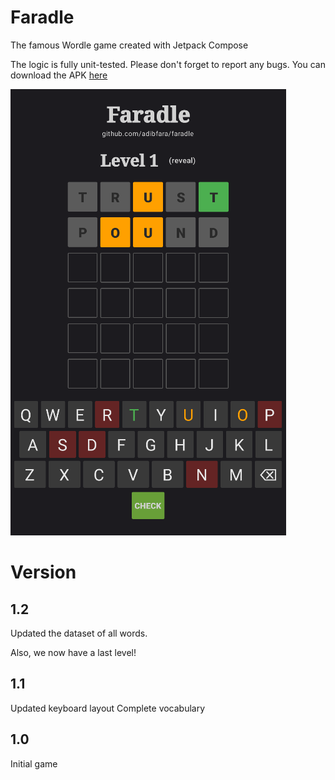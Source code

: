 # Faradle

The famous Wordle game created with Jetpack Compose

The logic is fully unit-tested. Please don't forget to report any bugs. You can download the
APK [here](https://github.com/adibfara/Faradle/raw/main/app/release/faradle.apk)

![Picture](https://github.com/adibfara/Faradle/raw/main/screenshot.PNG)

# Version

1.2
---
Updated the dataset of all words.

Also, we now have a last level!


1.1
---
Updated keyboard layout Complete vocabulary

1.0
---
Initial game